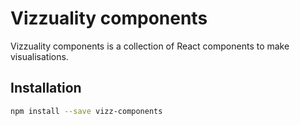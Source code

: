 # Vizzuality components

Vizzuality components is a collection of React components to make visualisations.

## Installation

```bash
npm install --save vizz-components
```
